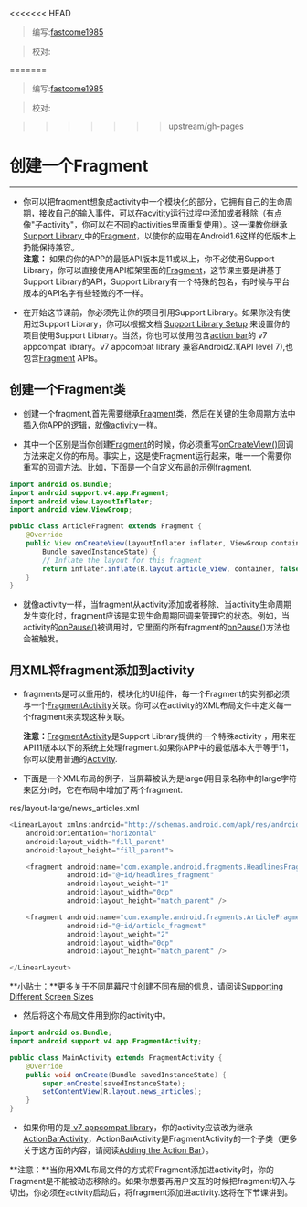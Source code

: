 <<<<<<< HEAD
> 编写:[fastcome1985](https://github.com/fastcome1985 "fastcome1985")

> 校对:


=======
> 编写:[fastcome1985](https://github.com/fastcome1985)

> 校对:

>>>>>>> upstream/gh-pages
# 创建一个Fragment


----------


* 你可以把fragment想象成activity中一个模块化的部分，它拥有自己的生命周期，接收自己的输入事件，可以在acvitity运行过程中添加或者移除（有点像"子activity"，你可以在不同的activities里面重复使用）。这一课教你继承[Support Library ](developer.android.com/tools/support-library/index.html)中的[Fragment](developer.android.com/reference/android/support/v4/app/Fragment.html)，以使你的应用在Android1.6这样的低版本上扔能保持兼容。    
   **注意：** 如果的你的APP的最低API版本是11或以上，你不必使用Support Library，你可以直接使用API框架里面的[Fragment](developer.android.com/reference/android/app/Fragment.html)，这节课主要是讲基于Support Library的API，Support Library有一个特殊的包名，有时候与平台版本的API名字有些轻微的不一样。

* 在开始这节课前，你必须先让你的项目引用Support Library。如果你没有使用过Support Library，你可以根据文档  [Support Library Setup](http://developer.android.com/intl/zh-cn/tools/support-library/setup.html) 来设置你的项目使用Support Library。当然，你也可以使用包含[action bar](developer.android.com/guide/topics/ui/actionbar.html)的 v7 appcompat library。v7 appcompat library 兼容Android2.1(API level 7),也包含[Fragment](developer.android.com/reference/android/support/v4/app/Fragment.html) APIs。

## 创建一个Fragment类

* 创建一个fragment,首先需要继承[Fragment](developer.android.com/reference/android/support/v4/app/Fragment.html)类，然后在关键的生命周期方法中插入你APP的逻辑，就像[activity](developer.android.com/reference/android/app/Activity.html)一样。


* 其中一个区别是当你创建[Fragment](developer.android.com/reference/android/support/v4/app/Fragment.html)的时候，你必须重写[onCreateView()](developer.android.com/reference/android/support/v4/app/Fragment.html#onCreateView(android.view.LayoutInflater,%20android.view.ViewGroup,%20android.os.Bundle))回调方法来定义你的布局。事实上，这是使Fragment运行起来，唯一一个需要你重写的回调方法。比如，下面是一个自定义布局的示例fragment.

```java
import android.os.Bundle;
import android.support.v4.app.Fragment;
import android.view.LayoutInflater;
import android.view.ViewGroup;

public class ArticleFragment extends Fragment {
    @Override
    public View onCreateView(LayoutInflater inflater, ViewGroup container,
        Bundle savedInstanceState) {
        // Inflate the layout for this fragment
        return inflater.inflate(R.layout.article_view, container, false);
    }
}
```

* 就像activity一样，当fragment从activity添加或者移除、当activity生命周期发生变化时，fragment应该是实现生命周期回调来管理它的状态。例如，当activity的[onPause()](developer.android.com/reference/android/app/Activity.html#onPause())被调用时，它里面的所有fragment的[onPause(](developer.android.com/reference/android/app/Activity.html#onPause()))方法也会被触发。


## 用XML将fragment添加到activity


* fragments是可以重用的，模块化的UI组件，每一个Fragment的实例都必须与一个[FragmentActivity](developer.android.com/reference/android/support/v4/app/FragmentActivity.html)关联。你可以在activity的XML布局文件中定义每一个fragment来实现这种关联。

    **注意：**[FragmentActivity](developer.android.com/reference/android/support/v4/app/FragmentActivity.html)是Support Library提供的一个特殊activity ，用来在API11版本以下的系统上处理fragment.如果你APP中的最低版本大于等于11，你可以使用普通的[Activity](developer.android.com/reference/android/app/Activity.html).


* 下面是一个XML布局的例子，当屏幕被认为是large(用目录名称中的large字符来区分)时，它在布局中增加了两个fragment.

res/layout-large/news_articles.xml


```java
<LinearLayout xmlns:android="http://schemas.android.com/apk/res/android"
    android:orientation="horizontal"
    android:layout_width="fill_parent"
    android:layout_height="fill_parent">

    <fragment android:name="com.example.android.fragments.HeadlinesFragment"
              android:id="@+id/headlines_fragment"
              android:layout_weight="1"
              android:layout_width="0dp"
              android:layout_height="match_parent" />

    <fragment android:name="com.example.android.fragments.ArticleFragment"
              android:id="@+id/article_fragment"
              android:layout_weight="2"
              android:layout_width="0dp"
              android:layout_height="match_parent" />

</LinearLayout>
```

**小贴士：**更多关于不同屏幕尺寸创建不同布局的信息，请阅读[Supporting Different Screen Sizes](developer.android.com/training/multiscreen/screensizes.html)



* 然后将这个布局文件用到你的activity中。

```java
import android.os.Bundle;
import android.support.v4.app.FragmentActivity;

public class MainActivity extends FragmentActivity {
    @Override
    public void onCreate(Bundle savedInstanceState) {
        super.onCreate(savedInstanceState);
        setContentView(R.layout.news_articles);
    }
}
```

* 如果你用的是[ v7 appcompat library](http://developer.android.com/intl/zh-cn/tools/support-library/features.html#v7-appcompat)，你的activity应该改为继承[ActionBarActivity](developer.android.com/reference/android/support/v7/app/ActionBarActivity.html)，ActionBarActivity是FragmentActivity的一个子类（更多关于这方面的内容，请阅读[Adding the Action Bar](developer.android.com/training/basics/actionbar/index.html)）。

**注意：**当你用XML布局文件的方式将Fragment添加进activity时，你的Fragment是不能被动态移除的。如果你想要再用户交互的时候把fragment切入与切出，你必须在activity启动后，将fragment添加进activity.这将在下节课讲到。
